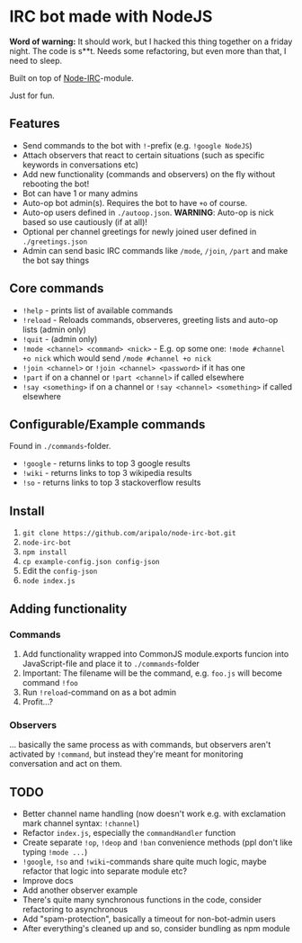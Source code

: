 IRC bot made with NodeJS
========================

**Word of warning:**
It should work, but I hacked this thing together on a friday night. The code is s**t. Needs some refactoring, but even more than that, I need to sleep.

Built on top of [Node-IRC](https://github.com/martynsmith/node-irc)-module.

Just for fun.


Features
--------
- Send commands to the bot with `!`-prefix (e.g. `!google NodeJS`)
- Attach observers that react to certain situations (such as specific keywords in conversations etc)
- Add new functionality (commands and observers) on the fly without rebooting the bot!
- Bot can have 1 or many admins
- Auto-op bot admin(s). Requires the bot to have `+o` of course.
- Auto-op users defined in `./autoop.json`. **WARNING**: Auto-op is nick based so use cautiously (if at all)!
- Optional per channel greetings for newly joined user defined in `./greetings.json`
- Admin can send basic IRC commands like `/mode`, `/join`, `/part` and make the bot say things


Core commands
-------------
- `!help` - prints list of available commands
- `!reload` - Reloads commands, observeres, greeting lists and auto-op lists (admin only)
- `!quit` - (admin only)
- `!mode <channel> <command> <nick>` - E.g. op some one: `!mode #channel +o nick` which would send `/mode #channel +o nick`
- `!join <channel>` or `!join <channel> <password>` if it has one
- `!part` if on a channel or `!part <channel>` if called elsewhere
- `!say <something>` if on a channel or `!say <channel> <something>` if called elsewhere


Configurable/Example commands
-----------------------------
Found in `./commands`-folder.

- `!google` - returns links to top 3 google results
- `!wiki` - returns links to top 3 wikipedia results
- `!so` -  returns links to top 3 stackoverflow results



Install
-------

1. `git clone https://github.com/aripalo/node-irc-bot.git`
2. `node-irc-bot`
3. `npm install`
4. `cp example-config.json config-json`
5. Edit the `config-json`
6. `node index.js`


Adding functionality
--------------------

### Commands

1. Add functionality wrapped into CommonJS module.exports funcion into JavaScript-file and place it to `./commands`-folder
2. Important: The filename will be the command, e.g. `foo.js` will become command `!foo`
3. Run `!reload`-command on as a bot admin
4. Profit...?

### Observers

... basically the same process as with commands, but observers aren't activated by `!command`, but instead they're meant for monitoring conversation and act on them.



TODO
----
- Better channel name handling (now doesn't work e.g. with exclamation mark channel syntax: `!channel`)
- Refactor `index.js`, especially the `commandHandler` function
- Create separate `!op`, `!deop` and `!ban` convenience methods (ppl don't like typing `!mode ...`)
- `!google`, `!so` and `!wiki`-commands share quite much logic, maybe refactor that logic into separate module etc?
- Improve docs
- Add another observer example
- There's quite many synchronous functions in the code, consider refactoring to asynchronous
- Add "spam-protection", basically a timeout for non-bot-admin users
- After everything's cleaned up and so, consider bundling as npm module
